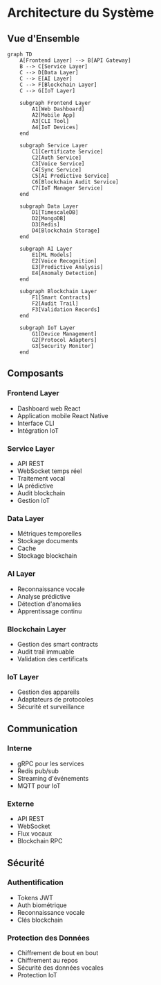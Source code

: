 # Architecture du Système

## Vue d'Ensemble

```mermaid
graph TD
    A[Frontend Layer] --> B[API Gateway]
    B --> C[Service Layer]
    C --> D[Data Layer]
    C --> E[AI Layer]
    C --> F[Blockchain Layer]
    C --> G[IoT Layer]

    subgraph Frontend Layer
        A1[Web Dashboard]
        A2[Mobile App]
        A3[CLI Tool]
        A4[IoT Devices]
    end

    subgraph Service Layer
        C1[Certificate Service]
        C2[Auth Service]
        C3[Voice Service]
        C4[Sync Service]
        C5[AI Predictive Service]
        C6[Blockchain Audit Service]
        C7[IoT Manager Service]
    end

    subgraph Data Layer
        D1[TimescaleDB]
        D2[MongoDB]
        D3[Redis]
        D4[Blockchain Storage]
    end

    subgraph AI Layer
        E1[ML Models]
        E2[Voice Recognition]
        E3[Predictive Analysis]
        E4[Anomaly Detection]
    end

    subgraph Blockchain Layer
        F1[Smart Contracts]
        F2[Audit Trail]
        F3[Validation Records]
    end

    subgraph IoT Layer
        G1[Device Management]
        G2[Protocol Adapters]
        G3[Security Monitor]
    end
```

## Composants

### Frontend Layer
- Dashboard web React
- Application mobile React Native
- Interface CLI
- Intégration IoT

### Service Layer
- API REST
- WebSocket temps réel
- Traitement vocal
- IA prédictive
- Audit blockchain
- Gestion IoT

### Data Layer
- Métriques temporelles
- Stockage documents
- Cache
- Stockage blockchain

### AI Layer
- Reconnaissance vocale
- Analyse prédictive
- Détection d'anomalies
- Apprentissage continu

### Blockchain Layer
- Gestion des smart contracts
- Audit trail immuable
- Validation des certificats

### IoT Layer
- Gestion des appareils
- Adaptateurs de protocoles
- Sécurité et surveillance

## Communication

### Interne
- gRPC pour les services
- Redis pub/sub
- Streaming d'événements
- MQTT pour IoT

### Externe
- API REST
- WebSocket
- Flux vocaux
- Blockchain RPC

## Sécurité

### Authentification
- Tokens JWT
- Auth biométrique
- Reconnaissance vocale
- Clés blockchain

### Protection des Données
- Chiffrement de bout en bout
- Chiffrement au repos
- Sécurité des données vocales
- Protection IoT
